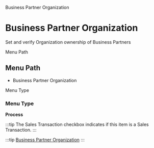 
Business Partner Organization
# Business Partner Organization


Set and verify Organization ownership of Business Partners

Menu Path
## Menu Path



- Business Partner Organization

Menu Type
### Menu Type

**Process**

:::tip
The Sales Transaction checkbox indicates if this item is a Sales Transaction.
:::

:::tip
[Business Partner Organization](functional-guide/process/process-orgownership-bpartner.md)
:::